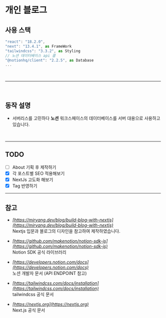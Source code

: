 # 개인 블로그

## 사용 스택

```typescript
"react": "18.2.0",
"next": "13.4.1", as FrameWork
"tailwindcss": "3.3.2", as Styling
// 노션 데이터베이스 api 콜
"@notionhq/client": "2.2.5", as Database
...
```

<br/>

---

<br/>

## 동작 설명

- 서버리스를 고민하다 **노션** 워크스페이스의 데이터베이스를 서버 대용으로 사용하고 있습니다.

<br/>

---

## TODO

- [ ] About 기획 후 제작하기
- [x] 각 포스트별 SEO 적용해보기
- [x] NextJs 고도화 해보기
- [x] Tag 반영하기

---

## 참고

- _[https://miryang.dev/blog/build-blog-with-nextjs](https://miryang.dev/blog/build-blog-with-nextjs)_ <br/>
  Nextjs 입문과 블로그의 디자인을 참고하여 제작하였습니다.

- _[https://github.com/makenotion/notion-sdk-js](https://github.com/makenotion/notion-sdk-js)_ <br/>
  Notion SDK 공식 라이브러리

- _[https://developers.notion.com/docs](https://developers.notion.com/docs)_ <br/>
  노션 개발자 문서 (API ENDPOINT 참고)

- _[https://tailwindcss.com/docs/installation](https://tailwindcss.com/docs/installation)_ <br/>
  tailwindcss 공식 문서

- _[https://nextjs.org](https://nextjs.org)_ <br/>
  Next.js 공식 문서
